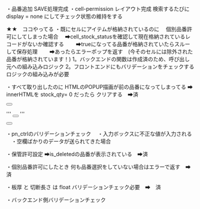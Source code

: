 ・品番追加 SAVE処理完成
・cell-permission レイアウト完成
検索するたびに
display = none にしてチェック状態の維持をする

★★　ココやってる
・既にセルにアイテムが格納されているのに
　個別品番許可にしてしまった場合
　➡cell_stock_statusを確認して現在格納されているレコードがないか確認する
　　➡trueになってる品番が格納されていたらスルーして保存処理
　　➡あったらエラーポップを返す　(今そのセルには除外された品番が格納されています！)
1。バックエンドの関数は作成済のため、呼び出し元への組み込みロジック
2。フロントエンドにもバリデーションをチェックするロジックの組み込みが必要

・すべて取り出したのに
HTMLのPOPUP描画が前の品番になってしまってる
➡ innerHTMLを stock_qty= 0 だったら クリアする　➡済

<button class="cell-stock-btn" data-item="{&quot;cell_id&quot;:7,&quot;is_all_pn_allowed&quot;:true,&quot;max_qty&quot;:3,&quot;pn_id&quot;:5,&quot;serial_no&quot;:&quot;005&quot;,&quot;stock_qty&quot;:0}" data-displayname="null"><i class="bi bi-box-arrow-in-down"></i></button>


'''
<button class="cell-stock-btn" data-item="{&quot;cell_id&quot;:9,&quot;is_all_pn_allowed&quot;:true,&quot;max_qty&quot;:3,&quot;pn_id&quot;:&quot;&quot;,&quot;serial_no&quot;:&quot;&quot;,&quot;stock_qty&quot;:0}"><i class="bi bi-box-arrow-in-down"></i></button>
'''

<button class="cell-stock-btn" data-item="{&quot;cell_id&quot;:9,&quot;is_all_pn_allowed&quot;:true,&quot;max_qty&quot;:3,&quot;pn_id&quot;:&quot;&quot;,&quot;serial_no&quot;:&quot;&quot;,&quot;stock_qty&quot;:0}"><i class="bi bi-box-arrow-in-down"></i></button>

・pn_ctrlのバリデーションチェック
　・入力ボックスに不正な値が入力される
　・空欄ばかりのデータが送られてきた場合

・保管許可設定
➡is_deletedの品番が表示されている　➡済



・個別品番許可にしたとき
何も品番選択をしていない場合はエラーで返す　➡　済

・板厚 と 切断長さ は float
バリデーションチェック必要　➡　済

・バックエンド側バリデーションチェック